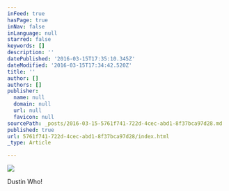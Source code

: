```yaml
---
inFeed: true
hasPage: true
inNav: false
inLanguage: null
starred: false
keywords: []
description: ''
datePublished: '2016-03-15T17:35:10.345Z'
dateModified: '2016-03-15T17:34:42.520Z'
title: ''
author: []
authors: []
publisher:
  name: null
  domain: null
  url: null
  favicon: null
sourcePath: _posts/2016-03-15-5761f741-722d-4cec-abd1-8f37bca97d28.md
published: true
url: 5761f741-722d-4cec-abd1-8f37bca97d28/index.html
_type: Article

---
```

![](https://the-grid-user-content.s3-us-west-2.amazonaws.com/b80fffd8-c975-4dfc-b465-52b593494016.jpg)

Dustin Who!